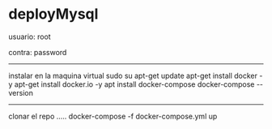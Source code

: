# deployMysql

usuario: root

contra: password
_________________________________________________
instalar en la maquina virtual
    sudo su
    apt-get update
    apt-get install docker -y
    apt-get install docker.io -y
	apt install docker-compose
	docker-compose --version
  
  _______________________________________________
  clonar el repo
  .....
  docker-compose -f docker-compose.yml up
  
